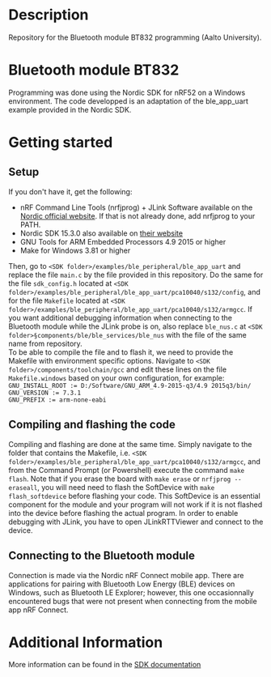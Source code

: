 # Description

Repository for the Bluetooth module BT832 programming (Aalto University).

# Bluetooth module BT832

Programming was done using the Nordic SDK for nRF52 on a Windows environment. The code developped is an adaptation of the ble_app_uart example provided in the Nordic SDK.

# Getting started

## Setup

If you don't have it, get the following:
- nRF Command Line Tools (nrfjprog) + JLink Software available on the <a href='https://www.nordicsemi.com'>Nordic official website</a>. If that is not already done, add nrfjprog to your PATH.
- Nordic SDK 15.3.0 also available on <a href='https://www.nordicsemi.com'>their website</a>
- GNU Tools for ARM Embedded Processors 4.9 2015 or higher
- Make for Windows 3.81 or higher <br>

Then, go to `<SDK folder>/examples/ble_peripheral/ble_app_uart` and replace the file `main.c` by the file provided in this repository. Do the same for the file `sdk_config.h` located at `<SDK folder>/examples/ble_peripheral/ble_app_uart/pca10040/s132/config`, and for the file `Makefile` located at `<SDK folder>/examples/ble_peripheral/ble_app_uart/pca10040/s132/armgcc`. If you want additional debugging information when connecting to the Bluetooth module while the JLink probe is on, also replace `ble_nus.c` at `<SDK folder>§components/ble/ble_services/ble_nus` with the file of the same name from repository.
<br>
To be able to compile the file and to flash it, we need to provide the Makefile with environment specific options. Navigate to `<SDK folder>/components/toolchain/gcc` and edit these lines on the file `Makefile.windows` based on your own configuration, for example: <br>
`GNU_INSTALL_ROOT := D:/Software/GNU_ARM_4.9-2015-q3/4.9 2015q3/bin/`<br>
`GNU_VERSION := 7.3.1` <br>
`GNU_PREFIX := arm-none-eabi` <br>

## Compiling and flashing the code

Compiling and flashing are done at the same time. Simply navigate to the folder that contains the Makefile, i.e. `<SDK folder>/examples/ble_peripheral/ble_app_uart/pca10040/s132/armgcc`, and from the Command Prompt (or Powershell) execute the command `make flash`. Note that if you erase the board with `make erase` or `nrfjprog --eraseall`, you will need need to flash the SoftDevice with `make flash_softdevice` before flashing your code. This SoftDevice is an essential component for the module and your program will not work if it is not flashed into the device before flashing the actual program.
In order to enable debugging with JLink, you have to open JLinkRTTViewer and connect to the device.

## Connecting to the Bluetooth module

Connection is made via the Nordic nRF Connect mobile app. There are applications for pairing with Bluetooth Low Energy (BLE) devices on Windows, such as Bluetooth LE Explorer; however, this one occasionnally encountered bugs that were not present when connecting from the mobile app nRF Connect.

# Additional Information

More information can be found in the <a href='https://infocenter.nordicsemi.com/index.jsp?topic=%2Fcom.nordic.infocenter.sdk5.v15.3.0'>SDK documentation</a>
